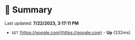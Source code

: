 # 📖 Summary
Last updated: **7/22/2023, 3:17:11 PM**

- `GET` [https://google.com](https://google.com) - **Up** (332ms)
